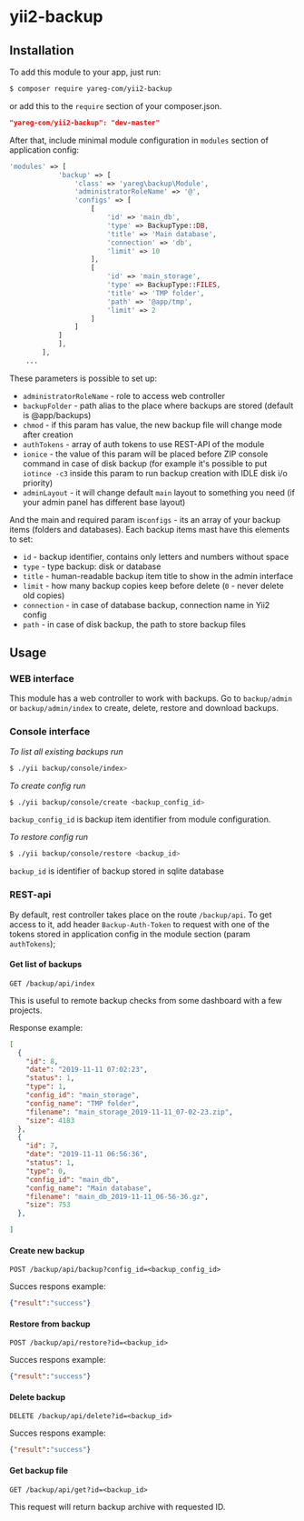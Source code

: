 # yii2-backup

## Installation

To add this module to your app, just run:

 ```bash
 $ composer require yareg-com/yii2-backup
 ```
or add this to the `require` section of your composer.json.
 ```json
 "yareg-com/yii2-backup": "dev-master"
 ```
 
 
 After that, include minimal module configuration in `modules` section of application config:
 ```php  
 'modules' => [
             'backup' => [
                 'class' => 'yareg\backup\Module',
                 'administratorRoleName' => '@',
                 'configs' => [
                     [
                         'id' => 'main_db',
                         'type' => BackupType::DB,
                         'title' => 'Main database',
                         'connection' => 'db',
                         'limit' => 10
                     ],
                     [
                         'id' => 'main_storage',
                         'type' => BackupType::FILES,
                         'title' => 'TMP folder',
                         'path' => '@app/tmp',
                         'limit' => 2
                     ]
                 ]
             ]
             ],
         ],
     ...
 ```

These parameters is possible to set up:
- `administratorRoleName` - role to access web controller
- `backupFolder` - path alias to the place where backups are stored (default is @app/backups)
- `chmod` -  if this param has value, the new backup file will change mode after creation
- `authTokens` - array of auth tokens to use REST-API of the module
- `ionice` - the value of this param will be placed before ZIP console command in case of disk backup (for example it's possible to put
 `iotince
 -c3` inside this param to run backup creation with IDLE disk i/o priority)
 - `adminLayout` - it will change default `main` layout to something you need (if your admin panel has different base layout)
 
 And the main and required param is`configs` - its an array of your backup items (folders and databases).
 Each backup items mast have this elements to set:
 - `id` - backup identifier, contains only letters and numbers without space
 - `type` - type backup: disk or database
 - `title` - human-readable backup item title to show in the admin interface
 - `limit` - how many backup copies keep before delete (`0` - never delete old copies)
 - `connection` - in case of database backup, connection name in Yii2 config 
 - `path` - in case of disk backup, the path to store backup files
 
    
## Usage

### WEB interface

This module has a web controller to work with backups. Go to `backup/admin` or `backup/admin/index` to create, delete, restore and download
 backups.
 
 ### Console interface
 
*To list all existing backups run*
 ```bash
$ ./yii backup/console/index>
```

*To create config run*
 ```bash
$ ./yii backup/console/create <backup_config_id>
```
`backup_config_id` is backup item identifier from module configuration.


*To restore config run*
 ```bash
$ ./yii backup/console/restore <backup_id>
```
`backup_id` is identifier of backup stored in sqlite database

### REST-api

By default, rest controller takes place on the route `/backup/api`.
To get access to it, add header `Backup-Auth-Token` to request with one of the tokens stored in application config in the module section
 (param `authTokens`);



#### Get list of backups
`GET /backup/api/index` 

This is useful to remote backup checks from some dashboard with a few projects.

Response example:
```json
[
  {
    "id": 8,
    "date": "2019-11-11 07:02:23",
    "status": 1,
    "type": 1,
    "config_id": "main_storage",
    "config_name": "TMP folder",
    "filename": "main_storage_2019-11-11_07-02-23.zip",
    "size": 4183
  },
  {
    "id": 7,
    "date": "2019-11-11 06:56:36",
    "status": 1,
    "type": 0,
    "config_id": "main_db",
    "config_name": "Main database",
    "filename": "main_db_2019-11-11_06-56-36.gz",
    "size": 753
  },

]
```


#### Create new backup
`POST /backup/api/backup?config_id=<backup_config_id>` 

Succes respons example:
```json
{"result":"success"}
```

#### Restore from backup
`POST /backup/api/restore?id=<backup_id>` 

Succes respons example:
```json
{"result":"success"}
```

#### Delete backup
`DELETE /backup/api/delete?id=<backup_id>` 

Succes respons example:
```json
{"result":"success"}
```

#### Get backup file
`GET /backup/api/get?id=<backup_id>` 

This request will return backup archive with requested ID.

